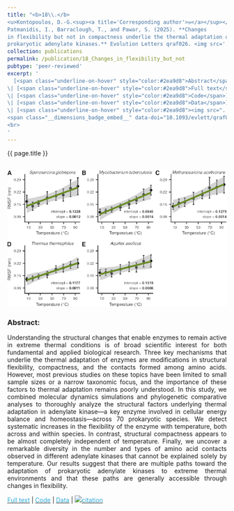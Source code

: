 ```yaml
---
title: "<b>18\\.</b> 
<u>Kontopoulos, D.-G.<sup><a title='Corresponding author'>✉</a></sup></u>, 
Patmanidis, I., Barraclough, T., and Pawar, S. (2025). **Changes 
in flexibility but not in compactness underlie the thermal adaptation of 
prokaryotic adenylate kinases.** Evolution Letters qraf026. <img src='../images/open_access.png'>"
collection: publications
permalink: /publication/18_Changes_in_flexibility_but_not
pubtype: 'peer-reviewed'
excerpt: '
  [<span class="underline-on-hover" style="color:#2ea9d8">Abstract</span>](../publication/18_Changes_in_flexibility_but_not)
\| [<span class="underline-on-hover" style="color:#2ea9d8">Full text</span>](https://academic.oup.com/evlett/advance-article/doi/10.1093/evlett/qraf026/8223096)
\| [<span class="underline-on-hover" style="color:#2ea9d8">Code</span>](https://codeberg.org/dgkontopoulos/Kontopoulos_et_al_evolution_of_ADK_structures_2025)
\| [<span class="underline-on-hover" style="color:#2ea9d8">Data</span>](https://doi.org/10.6084/m9.figshare.28436891)
\| [<span class="underline-on-hover" style="color:#2ea9d8"><img src="../images/bibtex.svg">citation</span>](../bibtex/18_Changes_in_flexibility_but_not.bib)
<span class="__dimensions_badge_embed__" data-doi="10.1093/evlett/qraf026/8223096" data-hide-zero-citations="true" data-legend="never" data-style="large_rectangle" style="display: inline;"></span>
<br>
'
---
```


{{ page.title }}<br>
<br><center><img src="../images/publications/changes_in_flexibility.png"></center>

### Abstract:

<p style='text-align: justify;'>
Understanding the structural changes that enable enzymes to remain 
active in extreme thermal conditions is of broad scientific interest for 
both fundamental and applied biological research. Three key mechanisms 
that underlie the thermal adaptation of enzymes are modifications in 
structural flexibility, compactness, and the contacts formed among 
amino acids. However, most previous studies on these topics have been 
limited to small sample sizes or a narrow taxonomic focus, and the 
importance of these factors to thermal adaptation remains poorly 
understood. In this study, we combined molecular dynamics simulations 
and phylogenetic comparative analyses to thoroughly analyze the 
structural factors underlying thermal adaptation in adenylate kinase—a 
key enzyme involved in cellular energy balance and homeostasis—across 
70 prokaryotic species. We detect systematic increases in the flexibility 
of the enzyme with temperature, both across and within species. In 
contrast, structural compactness appears to be almost completely 
independent of temperature. Finally, we uncover a remarkable diversity 
in the number and types of amino acid contacts observed in different 
adenylate kinases that cannot be explained solely by temperature. Our 
results suggest that there are multiple paths toward the adaptation of 
prokaryotic adenylate kinases to extreme thermal environments and that 
these paths are generally accessible through changes in flexibility.
</p>

[<span class="underline-on-hover" style="color:#2ea9d8">Full text</span>](https://academic.oup.com/evlett/advance-article/doi/10.1093/evlett/qraf026/8223096)
\| [<span class="underline-on-hover" style="color:#2ea9d8">Code</span>](https://codeberg.org/dgkontopoulos/Kontopoulos_et_al_evolution_of_ADK_structures_2025)
\| [<span class="underline-on-hover" style="color:#2ea9d8">Data</span>](https://doi.org/10.6084/m9.figshare.28436891)
\| [<span class="underline-on-hover" style="color:#2ea9d8"><img src="../images/bibtex.svg">citation</span>](../bibtex/18_Changes_in_flexibility_but_not.bib)
